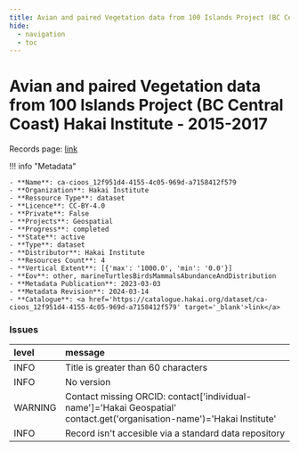 ```yaml
---
title: Avian and paired Vegetation data from 100 Islands Project (BC Central Coast) Hakai Institute - 2015-2017
hide:
  - navigation
  - toc
---
```


# Avian and paired Vegetation data from 100 Islands Project (BC Central Coast) Hakai Institute - 2015-2017

Records page: <a href='https://catalogue.hakai.org/dataset/ca-cioos_12f951d4-4155-4c05-969d-a7158412f579' target='_blank'>link</a>

<div id='map'></div>

!!! info "Metadata"
    
    - **Name**: ca-cioos_12f951d4-4155-4c05-969d-a7158412f579 
    - **Organization**: Hakai Institute 
    - **Ressource Type**: dataset 
    - **Licence**: CC-BY-4.0 
    - **Private**: False 
    - **Projects**: Geospatial 
    - **Progress**: completed 
    - **State**: active 
    - **Type**: dataset 
    - **Distributor**: Hakai Institute 
    - **Resources Count**: 4 
    - **Vertical Extent**: [{'max': '1000.0', 'min': '0.0'}] 
    - **Eov**: other, marineTurtlesBirdsMammalsAbundanceAndDistribution 
    - **Metadata Publication**: 2023-03-03 
    - **Metadata Revision**: 2024-03-14 
    - **Catalogue**: <a href='https://catalogue.hakai.org/dataset/ca-cioos_12f951d4-4155-4c05-969d-a7158412f579' target='_blank'>link</a> 

### Issues

| level   | message                                                                                                                 |
|:--------|:------------------------------------------------------------------------------------------------------------------------|
| INFO    | Title is greater than 60 characters                                                                                     |
| INFO    | No version                                                                                                              |
| WARNING | Contact missing ORCID: contact['individual-name']='Hakai Geospatial' contact.get('organisation-name')='Hakai Institute' |
| INFO    | Record isn't accesible via a standard data repository                                                                   |

<script>
   document.addEventListener("DOMContentLoaded", function() {
    var map = L.map('map').setView([51.505, -125.09], 5);
    L.tileLayer('https://tile.openstreetmap.org/{z}/{x}/{y}.png', {
        maxZoom: 19,
        attribution: '&copy; <a href="http://www.openstreetmap.org/copyright">OpenStreetMap</a>'
    }).addTo(map);
    var geojsonFeature = {
        "type": "Feature",
        "properties": {
            "name" : "Avian and paired Vegetation data from 100 Islands Project (BC Central Coast) Hakai Institute - 2015-2017"
        },
        "geometry": {'type': 'Polygon', 'coordinates': [[[-128.60227432, 51.39074678], [-127.47434441, 51.39074678], [-127.47434441, 52.07117353], [-128.60227432, 52.07117353], [-128.60227432, 51.39074678]]]}
    }
    L.geoJSON(geojsonFeature).addTo(map);
   })
</script>